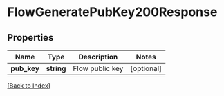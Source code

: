 # FlowGeneratePubKey200Response

## Properties

Name | Type | Description | Notes
------------ | ------------- | ------------- | -------------
**pub_key** | **string** | Flow public key | [optional]

[[Back to Index]](../index.md)
